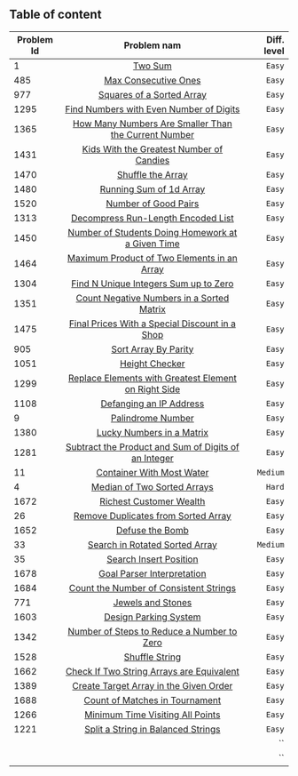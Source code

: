 ## Table of content

| Problem Id |      Problem nam     | Diff. level |
| ---------- |:--------------------:| -----------:|
| 1          | [Two Sum](https://leetcode.com/problems/two-sum/) | `Easy`       |
| 485        | [Max Consecutive Ones](https://leetcode.com/problems/max-consecutive-ones/) |   `Easy`       |
| 977|  [Squares of a Sorted Array](https://leetcode.com/problems/squares-of-a-sorted-array/) | `Easy`  |
|1295|[Find Numbers with Even Number of Digits](https://leetcode.com/problems/find-numbers-with-even-number-of-digits/)|`Easy`|
|1365|[How Many Numbers Are Smaller Than the Current Number](https://leetcode.com/problems/how-many-numbers-are-smaller-than-the-current-number/)|`Easy`|
|1431|[Kids With the Greatest Number of Candies](https://leetcode.com/problems/kids-with-the-greatest-number-of-candies/)|`Easy`|
|1470|[Shuffle the Array](https://leetcode.com/problems/shuffle-the-array/)|`Easy`|
|1480|[Running Sum of 1d Array](https://leetcode.com/problems/running-sum-of-1d-array/)|`Easy`|
|1520|[Number of Good Pairs](https://leetcode.com/problems/number-of-good-pairs/)|`Easy`|
|1313|[Decompress Run-Length Encoded List](https://leetcode.com/problems/decompress-run-length-encoded-list/)|`Easy`|
|1450|[Number of Students Doing Homework at a Given Time](https://leetcode.com/problems/number-of-students-doing-homework-at-a-given-time/)|`Easy`|
|1464|[ Maximum Product of Two Elements in an Array](https://leetcode.com/problems/maximum-product-of-two-elements-in-an-array/)|`Easy`|
|1304|[Find N Unique Integers Sum up to Zero](https://leetcode.com/problems/find-n-unique-integers-sum-up-to-zero/)|`Easy`|
|1351|[Count Negative Numbers in a Sorted Matrix](https://leetcode.com/problems/count-negative-numbers-in-a-sorted-matrix/)|`Easy`|
|1475|[Final Prices With a Special Discount in a Shop](https://leetcode.com/problems/final-prices-with-a-special-discount-in-a-shop/)|`Easy`|
|905|[Sort Array By Parity](https://leetcode.com/problems/sort-array-by-parity/)|`Easy`|
|1051|[Height Checker](https://leetcode.com/problems/height-checker/)|`Easy`|
|1299|[Replace Elements with Greatest Element on Right Side](https://leetcode.com/problems/replace-elements-with-greatest-element-on-right-side/)|`Easy`|
|1108|[Defanging an IP Address](https://leetcode.com/problems/defanging-an-ip-address/)|`Easy`|
|9|[Palindrome Number](https://leetcode.com/problems/palindrome-number/)|`Easy`|
|1380|[Lucky Numbers in a Matrix](https://leetcode.com/problems/lucky-numbers-in-a-matrix/)|`Easy`|
|1281|[Subtract the Product and Sum of Digits of an Integer](https://leetcode.com/problems/subtract-the-product-and-sum-of-digits-of-an-integer/)|`Easy`|
|11|[Container With Most Water](https://leetcode.com/problems/container-with-most-water/)|`Medium`|
|4|[Median of Two Sorted Arrays](https://leetcode.com/problems/median-of-two-sorted-arrays/)|`Hard`|
|1672|[Richest Customer Wealth](https://leetcode.com/problems/richest-customer-wealth/)|`Easy`|
|26|[Remove Duplicates from Sorted Array](https://leetcode.com/problems/remove-duplicates-from-sorted-array/)|`Easy`|
|1652|[ Defuse the Bomb](https://leetcode.com/problems/defuse-the-bomb/)|`Easy`|
|33|[Search in Rotated Sorted Array](https://leetcode.com/problems/search-in-rotated-sorted-array/)|`Medium`|
|35|[Search Insert Position](https://leetcode.com/problems/search-insert-position/)|`Easy`|
|1678|[Goal Parser Interpretation](https://leetcode.com/problems/goal-parser-interpretation/)|`Easy`|
|1684|[Count the Number of Consistent Strings](https://leetcode.com/problems/count-the-number-of-consistent-strings/)|`Easy`|
|771|[Jewels and Stones](https://leetcode.com/problems/jewels-and-stones/)|`Easy`|
|1603|[Design Parking System](https://leetcode.com/problems/design-parking-system/)|`Easy`|
|1342|[Number of Steps to Reduce a Number to Zero](https://leetcode.com/problems/number-of-steps-to-reduce-a-number-to-zero/)|`Easy`|
|1528|[Shuffle String](https://leetcode.com/problems/shuffle-string/)|`Easy`|
|1662|[Check If Two String Arrays are Equivalent](https://leetcode.com/problems/check-if-two-string-arrays-are-equivalent/)|`Easy`|
|1389|[Create Target Array in the Given Order](https://leetcode.com/problems/create-target-array-in-the-given-order/)|`Easy`|
|1688|[Count of Matches in Tournament](https://leetcode.com/problems/count-of-matches-in-tournament/)|`Easy`|
|1266|[Minimum Time Visiting All Points](https://leetcode.com/problems/minimum-time-visiting-all-points/)|`Easy`|
|1221|[Split a String in Balanced Strings](https://leetcode.com/problems/split-a-string-in-balanced-strings/)|`Easy`|
||[]()|``|
||[]()|``|